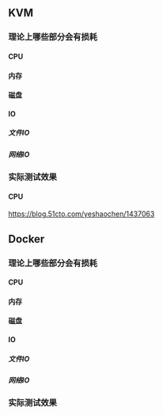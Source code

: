 ## KVM
### 理论上哪些部分会有损耗
#### CPU

#### 内存

#### 磁盘

#### IO
##### 文件IO

##### 网络IO

### 实际测试效果
#### CPU
https://blog.51cto.com/yeshaochen/1437063

## Docker

### 理论上哪些部分会有损耗
#### CPU

#### 内存

#### 磁盘

#### IO
##### 文件IO

##### 网络IO


### 实际测试效果
